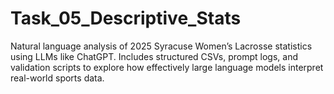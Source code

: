 # Task_05_Descriptive_Stats
Natural language analysis of 2025 Syracuse Women’s Lacrosse statistics using LLMs like ChatGPT. Includes structured CSVs, prompt logs, and validation scripts to explore how effectively large language models interpret real-world sports data.
